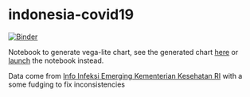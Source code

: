 # indonesia-covid19
[![Binder](https://mybinder.org/badge_logo.svg)](https://mybinder.org/v2/gh/nuharaf/indonesia-covid19/master)

Notebook to generate vega-lite chart, see the generated chart [here](https://nuharaf.github.io/) or [launch](https://mybinder.org/v2/gh/nuharaf/indonesia-covid19/master) the notebook instead.

Data come from [Info Infeksi Emerging Kementerian Kesehatan RI](https://covid19.kemkes.go.id) with a some fudging to fix inconsistencies
